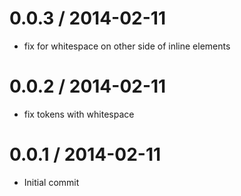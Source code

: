 
0.0.3 / 2014-02-11
==================

 * fix for whitespace on other side of inline elements

0.0.2 / 2014-02-11
==================

 * fix tokens with whitespace

0.0.1 / 2014-02-11
==================

 * Initial commit
